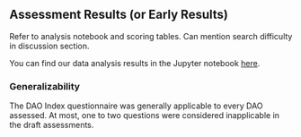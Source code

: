 
## Assessment Results (or Early Results) 

Refer to analysis notebook and scoring tables. Can mention search difficulty in discussion section.

You can find our data analysis results in the Jupyter notebook [here](https://github.com/Ledgerback/DGSF/blob/main/Data%20Analysis/DGSF_DAO_Index_Analysis_Toolkit_2023_09_14_V03_Public.ipynb).

### Generalizability

The DAO Index questionnaire was generally applicable to every DAO assessed.  At most, one to two questions were considered inapplicable in the draft assessments.
